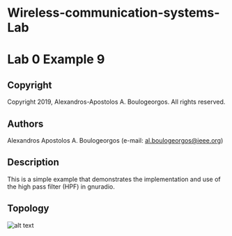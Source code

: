 # Wireless-communication-systems-Lab
# Lab 0 Example 9

## Copyright
Copyright 2019, Alexandros-Apostolos A. Boulogeorgos. All rights reserved.

## Authors
Alexandros Apostolos A. Boulogeorgos (e-mail: al.boulogeorgos@ieee.org)

## Description  
This is a simple example that demonstrates the implementation and use of the high pass filter (HPF) in gnuradio. 

## Topology
![alt text](https://github.com/aboulogeorgos/Wireless-communication-systems-Lab/blob/master/Lab0/example9/example9.grc.png?raw=true)
